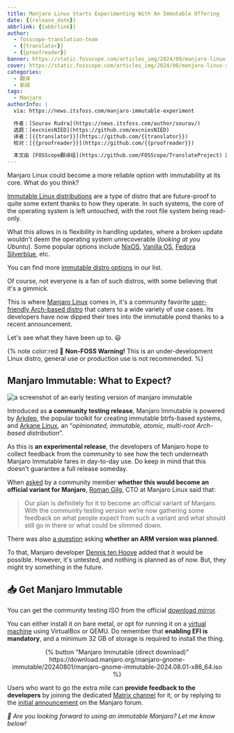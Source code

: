 ```yaml
---
title: Manjaro Linux Starts Experimenting With An Immutable Offering
date: {{release_date}}
abbrlink: {{abbrlink}}
author:
  - fosscope-translation-team
  - {{translator}}
  - {{proofreader}}
banner: https://static.fosscope.com/articles_img/2024/08/manjaro-linux-starts-experimenting-with-an-immutable-offering/manjaro-immutable.png
cover: https://static.fosscope.com/articles_img/2024/08/manjaro-linux-starts-experimenting-with-an-immutable-offering/manjaro-immutable.png
categories:
  - 翻译
  - 新闻
tags: 
  - Manjaro
authorInfo: |
  via: https://news.itsfoss.com/manjaro-immutable-experiment

  作者：[Sourav Rudra](https://news.itsfoss.com/author/sourav/)
  选题：[excniesNIED](https://github.com/excniesNIED)
  译者：[{{translator}}](https://github.com/{{translator}})
  校对：[{{proofreader}}](https://github.com/{{proofreader}})

  本文由 [FOSScope翻译组](https://github.com/FOSScope/TranslateProject) 原创编译，[开源观察](https://fosscope.com/) 荣誉推出
---
```


Manjaro Linux could become a more reliable option with immutability at its core. What do you think?

<!-- more -->

[Immutable Linux distributions](https://itsfoss.com/immutable-distro/) are a type of distro that are future-proof to quite some extent thanks to how they operate. In such systems, the core of the operating system is left untouched, with the root file system being read-only.

What this allows in is flexibility in handling updates, where a broken update wouldn't deem the operating system unrecoverable (*looking at you Ubuntu*). Some popular options include [NixOS](https://nixos.org/), [Vanilla OS](https://news.itsfoss.com/vanilla-os-2-orchid/), [Fedora Silverblue](https://fedoraproject.org/silverblue/), etc.

You can find more [immutable distro options](https://itsfoss.com/immutable-linux-distros/) in our list.

Of course, not everyone is a fan of such distros, with some believing that it's a gimmick.

This is where [Manjaro Linux](https://manjaro.org/) comes in, it's a community favorite [user-friendly Arch-based distro](https://itsfoss.com/arch-based-linux-distros/) that caters to a wide variety of use cases. Its developers have now dipped their toes into the immutable pond thanks to a recent announcement.

Let's see what they have been up to. 😃

{% note color:red 🚧 **Non-FOSS Warning!** This is an under-development Linux distro, general use or production use is not recommended. %}

## Manjaro Immutable: What to Expect?

![a screenshot of an early testing version of manjaro immutable](https://static.fosscope.com/articles_img/2024/08/manjaro-linux-starts-experimenting-with-an-immutable-offering/Manjaro_Immutable_Testing.jpg)

Introduced as **a community testing release**, Manjaro Immutable is powered by [Arkdep](https://github.com/arkanelinux/arkdep), the popular toolkit for creating immutable btrfs-based systems, and [Arkane Linux](https://news.itsfoss.com/arkane-linux/), an “*opinionated, immutable, atomic, multi-root Arch-based distribution*”.

As this is **an experimental release**, the developers of Manjaro hope to collect feedback from the community to see how the tech underneath Manjaro Immutable fares in day-to-day use. Do keep in mind that this doesn't guarantee a full release someday.

When [asked](https://forum.manjaro.org/t/manjaro-immutable-out-now-for-community-testing/166364/2) by a community member **whether this would become an official variant for Manjaro**, [Roman Gilg](https://www.linkedin.com/in/roman-gilg/), CTO at Manjaro Linux said that:

> Our plan is definitely for it to become an official variant of Manjaro. With the community testing version we’re now gathering some feedback on what people expect from such a variant and what should still go in there or what could be slimmed down.

There was also [a question](https://forum.manjaro.org/t/manjaro-immutable-out-now-for-community-testing/166364/14) asking **whether an ARM version was planned**.

To that, Manjaro developer [Dennis ten Hoove](https://github.com/dennis1248) added that it would be possible. However, it's untested, and nothing is planned as of now. But, they might try something in the future.

## 📥 Get Manjaro Immutable

You can get the community testing ISO from the official [download mirror](https://download.manjaro.org/manjaro-gnome-immutable/20240801/manjaro-gnome-immutable-2024.08.01-x86_64.iso).

You can either install it on bare metal, or opt for running it on a [virtual machine](https://itsfoss.com/virtual-machine/) using VirtualBox or QEMU. Do remember that **enabling EFI is mandatory**, and a minimum 32 GB of storage is required to install the thing.

<center>{% button "Manjaro Immutable (direct download)" https://download.manjaro.org/manjaro-gnome-immutable/20240801/manjaro-gnome-immutable-2024.08.01-x86_64.iso %}</center>

Users who want to go the extra mile can **provide feedback to the developers** by joining the dedicated [Matrix channel](https://matrix.to/#/%23Manjaro-Immutable:matrix.org) for it, or by replying to the [initial announcement](https://forum.manjaro.org/t/manjaro-immutable-out-now-for-community-testing/166364) on the Manjaro forum.

*💬 Are you looking forward to using an immutable Manjaro? Let me know below!*
